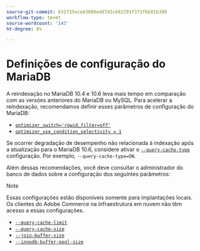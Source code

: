 ```yaml
---
source-git-commit: 631735eceb3609edd743c682291f373f6b01b399
workflow-type: tm+mt
source-wordcount: '143'
ht-degree: 0%

---
```

# Definições de configuração do MariaDB

A reindexação no MariaDB 10.4 e 10.6 leva mais tempo em comparação com as versões anteriores do MariaDB ou MySQL. Para acelerar a reindexação, recomendamos definir esses parâmetros de configuração do MariaDB:

* [`optimizer_switch='rowid_filter=off'`](https://mariadb.com/kb/en/optimizer-switch/)
* [`optimizer_use_condition_selectivity = 1`](https://mariadb.com/products/skysql/docs/reference/es/system-variables/optimizer_use_condition_selectivity/)

Se ocorrer degradação de desempenho não relacionada à indexação após a atualização para o MariaDB 10.6, considere ativar o [`--query-cache-type`](https://mariadb.com/kb/en/server-system-variables/#query_cache_type) configuração. Por exemplo, `--query-cache-type=ON`.

Além dessas recomendações, você deve consultar o administrador do banco de dados sobre a configuração dos seguintes parâmetros:

>[!NOTE]
>
>Essas configurações estão disponíveis somente para implantações locais. Os clientes do Adobe Commerce na infraestrutura em nuvem não têm acesso a essas configurações.

* [`--query-cache-limit`](https://mariadb.com/kb/en/server-system-variables/#query_cache_limit)
* [`--query-cache-size`](https://mariadb.com/kb/en/server-system-variables/#query_cache_size)
* [`--join-buffer-size`](https://mariadb.com/kb/en/server-system-variables/#join_buffer_size)
* [`--innodb-buffer-pool-size`](https://mariadb.com/kb/en/innodb-buffer-pool/#innodb_buffer_pool_size)

